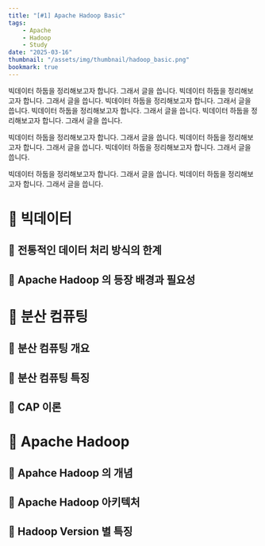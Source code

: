 ```yaml
---
title: "[#1] Apache Hadoop Basic"
tags:
    - Apache
    - Hadoop
    - Study
date: "2025-03-16"
thumbnail: "/assets/img/thumbnail/hadoop_basic.png"
bookmark: true
---
```


빅데이터 하둡을 정리해보고자 합니다. 그래서 글을 씁니다. 빅데이터 하둡을 정리해보고자 합니다. 그래서 글을 씁니다. 빅데이터 하둡을 정리해보고자 합니다. 그래서 글을 씁니다. 빅데이터 하둡을 정리해보고자 합니다. 그래서 글을 씁니다. 빅데이터 하둡을 정리해보고자 합니다. 그래서 글을 씁니다.

빅데이터 하둡을 정리해보고자 합니다. 그래서 글을 씁니다. 빅데이터 하둡을 정리해보고자 합니다. 그래서 글을 씁니다. 빅데이터 하둡을 정리해보고자 합니다. 그래서 글을 씁니다.

빅데이터 하둡을 정리해보고자 합니다. 그래서 글을 씁니다. 빅데이터 하둡을 정리해보고자 합니다. 그래서 글을 씁니다.
 
# 🐘 빅데이터

## 🐘 전통적인 데이터 처리 방식의 한계

## 🐘 Apache Hadoop 의 등장 배경과 필요성

# 🐘 분산 컴퓨팅

## 🐘 분산 컴퓨팅 개요

## 🐘 분산 컴퓨팅 특징

## 🐘 CAP 이론

# 🐘 Apache Hadoop

## 🐘 Apahce Hadoop 의 개념

## 🐘 Apache Hadoop 아키텍처

## 🐘 Hadoop Version 별 특징